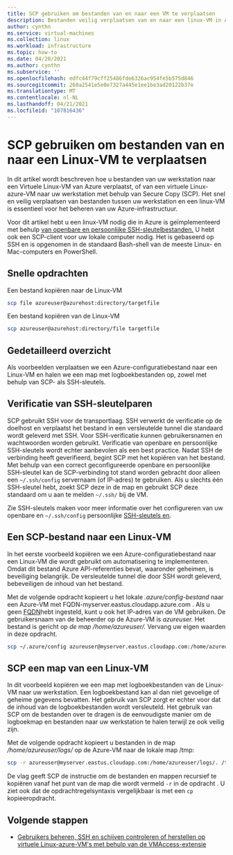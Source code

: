 ```yaml
---
title: SCP gebruiken om bestanden van en naar een VM te verplaatsen
description: Bestanden veilig verplaatsen van en naar een linux-VM in Azure met behulp van SCP en een SSH-sleutelpaar.
author: cynthn
ms.service: virtual-machines
ms.collection: linux
ms.workload: infrastructure
ms.topic: how-to
ms.date: 04/20/2021
ms.author: cynthn
ms.subservice: ''
ms.openlocfilehash: edfc44f79cff25486fde6326ac954fe5b575d846
ms.sourcegitcommit: 260a2541e5e0e7327a445e1ee1be3ad20122b37e
ms.translationtype: MT
ms.contentlocale: nl-NL
ms.lasthandoff: 04/21/2021
ms.locfileid: "107816436"
---
```

# <a name="use-scp-to-move-files-to-and-from-a-linux-vm"></a>SCP gebruiken om bestanden van en naar een Linux-VM te verplaatsen 

In dit artikel wordt beschreven hoe u bestanden van uw werkstation naar een Virtuele Linux-VM van Azure verplaatst, of van een virtuele Linux-azure-VM naar uw werkstation met behulp van Secure Copy (SCP). Het snel en veilig verplaatsen van bestanden tussen uw werkstation en een linux-VM is essentieel voor het beheren van uw Azure-infrastructuur. 

Voor dit artikel hebt u een linux-VM nodig die in Azure is geïmplementeerd met behulp [van openbare en persoonlijke SSH-sleutelbestanden.](mac-create-ssh-keys.md) U hebt ook een SCP-client voor uw lokale computer nodig. Het is gebaseerd op SSH en is opgenomen in de standaard Bash-shell van de meeste Linux- en Mac-computers en PowerShell.


## <a name="quick-commands"></a>Snelle opdrachten

Een bestand kopiëren naar de Linux-VM

```bash
scp file azureuser@azurehost:directory/targetfile
```

Een bestand kopiëren van de Linux-VM

```bash
scp azureuser@azurehost:directory/file targetfile
```

## <a name="detailed-walkthrough"></a>Gedetailleerd overzicht

Als voorbeelden verplaatsen we een Azure-configuratiebestand naar een Linux-VM en halen we een map met logboekbestanden op, zowel met behulp van SCP- als SSH-sleutels.   

## <a name="ssh-key-pair-authentication"></a>Verificatie van SSH-sleutelparen

SCP gebruikt SSH voor de transportlaag. SSH verwerkt de verificatie op de doelhost en verplaatst het bestand in een versleutelde tunnel die standaard wordt geleverd met SSH. Voor SSH-verificatie kunnen gebruikersnamen en wachtwoorden worden gebruikt. Verificatie van openbare en persoonlijke SSH-sleutels wordt echter aanbevolen als een best practice. Nadat SSH de verbinding heeft geverifieerd, begint SCP met het kopiëren van het bestand. Met behulp van een correct geconfigureerde openbare en persoonlijke SSH-sleutel kan de SCP-verbinding tot stand worden gebracht door alleen een `~/.ssh/config` servernaam (of IP-adres) te gebruiken. Als u slechts één SSH-sleutel hebt, zoekt SCP deze in de map en gebruikt SCP deze standaard om u aan te melden `~/.ssh/` bij de VM.

Zie SSH-sleutels maken voor meer informatie over het configureren van uw openbare en `~/.ssh/config` persoonlijke [SSH-sleutels en](mac-create-ssh-keys.md).

## <a name="scp-a-file-to-a-linux-vm"></a>Een SCP-bestand naar een Linux-VM

In het eerste voorbeeld kopiëren we een Azure-configuratiebestand naar een Linux-VM die wordt gebruikt om automatisering te implementeren. Omdat dit bestand Azure API-referenties bevat, waaronder geheimen, is beveiliging belangrijk. De versleutelde tunnel die door SSH wordt geleverd, bebeveiligen de inhoud van het bestand.

Met de volgende opdracht kopieert u het lokale *.azure/config-bestand* naar een Azure-VM met FQDN-myserver.eastus.cloudapp.azure.com .  Als u geen [FQDN](../create-fqdn.md)hebt ingesteld, kunt u ook het IP-adres van de VM gebruiken. De gebruikersnaam van de beheerder op de Azure-VM is *azureuser.* Het bestand is gericht op *de map /home/azureuser/.* Vervang uw eigen waarden in deze opdracht.

```bash
scp ~/.azure/config azureuser@myserver.eastus.cloudapp.com:/home/azureuser/config
```

## <a name="scp-a-directory-from-a-linux-vm"></a>SCP een map van een Linux-VM

In dit voorbeeld kopiëren we een map met logboekbestanden van de Linux-VM naar uw werkstation. Een logboekbestand kan al dan niet gevoelige of geheime gegevens bevatten. Het gebruik van SCP zorgt er echter voor dat de inhoud van de logboekbestanden wordt versleuteld. Het gebruik van SCP om de bestanden over te dragen is de eenvoudigste manier om de logboekmap en bestanden naar uw werkstation te halen terwijl ze ook veilig zijn.

Met de volgende opdracht kopieert u bestanden in de map */home/azureuser/logs/* op de Azure-VM naar de lokale map /tmp:

```bash
scp -r azureuser@myserver.eastus.cloudapp.com:/home/azureuser/logs/. /tmp/
```

De vlag geeft SCP de instructie om de bestanden en mappen recursief te kopiëren vanaf het punt van de map die wordt vermeld `-r` in de opdracht .  U ziet ook dat de opdrachtregelsyntaxis vergelijkbaar is met een `cp` kopieeropdracht.

## <a name="next-steps"></a>Volgende stappen

* [Gebruikers beheren, SSH en schijven controleren of herstellen op virtuele Linux-azure-VM's met behulp van de VMAccess-extensie](../extensions/vmaccess.md?toc=/azure/virtual-machines/linux/toc.json)
